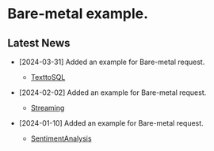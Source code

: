 # Bare-metal example.

## Latest News
- [2024-03-31] Added an example for Bare-metal request.
  - [TexttoSQL](https://github.com/vultureprime/Float16-example/tree/main/bare_metal/TexttoSQL)

- [2024-02-02] Added an example for Bare-metal request.
  - [Streaming](https://github.com/vultureprime/Float16-example/tree/main/bare_metal/Streaming)

- [2024-01-10] Added an example for Bare-metal request.
  - [SentimentAnalysis](https://github.com/vultureprime/Float16-example/tree/main/bare_metal/SentimentAnalysis)